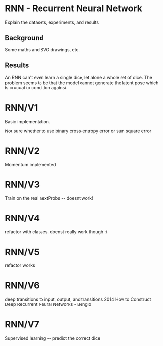 # RNN - Recurrent Neural Network

Explain the datasets, experiments, and results

## Background

Some maths and SVG drawings, etc.

## Results

An RNN can't even learn a single dice, let alone a whole set of dice. The problem
seems to be that the model cannot generate the latent pose which is crucual to
condition against.


# RNN/V1

Basic implementation.

Not sure whether to use binary cross-entropy error or sum square error

# RNN/V2

Momentum implemented

# RNN/V3

Train on the real nextProbs -- doesnt work!

# RNN/V4

refactor with classes. doenst really work though :/

# RNN/V5

refactor works

# RNN/V6

deep transitions to input, output, and transitions
2014 How to Construct Deep Recurrent Neural Networks - Bengio

# RNN/V7

Supervised learning -- predict the correct dice
